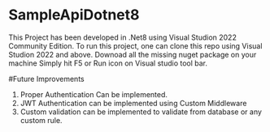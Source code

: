 # SampleApiDotnet8
This Project has been developed in .Net8 using Visual Studion 2022 Community Edition.
To run this project, one can clone this repo using Visual Studion 2022 and above.
Downoad all the missing nuget package on your machine
Simply hit F5 or Run icon on Visual studio tool bar.

#Future Improvements 
1. Proper Authentication Can be implemented.
2. JWT Authentication can be implemented using Custom Middleware
3. Custom validation can be implemented to validate from database or any custom rule.
